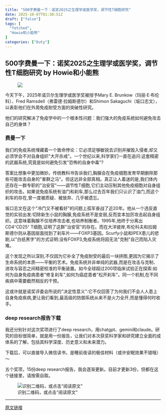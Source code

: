```yaml
---
title: "500字费曼一下：诺奖2025之生理学或医学奖，调节性T细胞研究"
date: 2025-10-07T01:30:51Z
draft: ["false"]
tags: [
  "fetched",
  "Howie和小能熊"
]
categories: ["Duty"]
---
```

500字费曼一下：诺奖2025之生理学或医学奖，调节性T细胞研究 by Howie和小能熊
------
<div><section data-tool="mdnice编辑器" data-website="https://www.mdnice.com" data-pm-slice="0 0 []"><figure data-tool="mdnice编辑器"><span leaf=""><img data-imgfileid="100015214" data-ratio="0.8583333333333333" data-src="https://mmbiz.qpic.cn/sz_mmbiz_png/Wp9RhwK45W8u08aGJ3FmZMcjGlgINY3xPhXJewQYtHQV7cmg0P0Y9xibZ3AoQuSxFTcp1Ks88aOxPLd2KITUTOw/640?wx_fmt=png&amp;from=appmsg" data-type="png" data-w="1080" src="https://mmbiz.qpic.cn/sz_mmbiz_png/Wp9RhwK45W8u08aGJ3FmZMcjGlgINY3xPhXJewQYtHQV7cmg0P0Y9xibZ3AoQuSxFTcp1Ks88aOxPLd2KITUTOw/640?wx_fmt=png&amp;from=appmsg"></span></figure><p data-tool="mdnice编辑器"><span leaf="">今天下午，2025年诺贝尔生理学或医学奖被授予Mary E. Brunkow（玛丽·E·布伦科）、Fred Ramsdell（弗雷德·拉姆斯德尔）和Shimon Sakaguchi（坂口志文），以表彰他们在外周免疫耐受方面的突破性研究。</span></p><p data-tool="mdnice编辑器"><span leaf="">他们的研究解决了免疫学中的一个根本性问题：我们强大的免疫系统如何避免攻击自己的身体？</span></p><h3 data-tool="mdnice编辑器"><span></span><span leaf="">费曼一下</span><span></span></h3><p data-tool="mdnice编辑器"><span leaf="">我们的免疫系统埋藏着一个致命悖论：<span textstyle="">它必须足够敏锐去识别并摧毁入侵者,却又必须学会不对自身组织"大开杀戒"</span>。一个世纪以来,科学家们一直在追问:这套精密的武器系统,究竟是<span textstyle="">如何避免引发"恐怖的自身中毒"</span>?</span></p><p data-tool="mdnice编辑器"><span leaf="">答案比想象中更加微妙。传统教科书告诉我们,胸腺会在免疫细胞发育早期删除那些可能攻击自身的"害群之马"。但这远非全部真相。真正让人着迷的是,我们体内还存在一群专职的"治安官"——<span textstyle="">调节性T细胞</span>,它们主动压制其他免疫细胞对自身组织的攻击。如果说免疫系统有油门和刹车,那么过去百年我们只认识了油门,而这个刹车的存在,曾一度被质疑、被放弃、几乎被遗忘。</span></p><p data-tool="mdnice编辑器"><span leaf=""><span textstyle="">坂口志文在这个"冷门又不被看好"的问题上孤军奋战了近20年</span>。他从一个违反直觉的实验出发:切除新生小鼠的胸腺,免疫系统不是变弱,反而变本加厉攻击起自身组织。这意味着胸腺不仅培养攻击者,也培养制衡者。1995年,他终于分离出CD4⁺CD25⁺ T细胞,证明了这群"治安官"的存在。而在大洋彼岸,布伦科夫和拉姆斯德尔则从<span textstyle="">基因层面</span>找到了刹车片——FOXP3基因。Scurfy小鼠和IPEX患儿的悲剧,以"白纸黑字"的方式证明:没有FOXP3,免疫系统将因无法"克制"自己而陷入灾难。</span></p><p data-tool="mdnice编辑器"><span leaf=""><span textstyle="">这个发现之所以深刻</span>,不仅因为它补全了免疫耐受的最后一块拼图,更因为它揭示了<span textstyle="">生命系统的本质——平衡的艺术。免疫系统并非单纯的武器,而是在攻击与克制、进攻与容忍之间精密校准的平衡装置</span>。如今全球超过200项临床试验正在探索:如何为自身免疫病患者"修复刹车",如何为癌症患者"松开刹车"。同一个机制,在不同疾病中需要截然相反的干预。</span></p><p data-tool="mdnice编辑器"><span leaf="">这或许就是诺奖评委会所说的"决定性意义":它不仅回答了为何我们不会人人患上自身免疫疾病,更让我们看到,<span textstyle="">最高级的防御系统从来不是火力全开,而是懂得何时收手</span>。</span></p><h3 data-tool="mdnice编辑器"><span></span><span leaf="">deep research报告下载</span><span></span></h3><p data-tool="mdnice编辑器"><span leaf="">我还分别针对这次奖项进行了deep research，用chatgpt、gemini和claude。研究的目标很简单，就是用一份报告，让我们对本次获奖科学家和研究建立全面的成体系的了解，包括其科学深度、历史意义和未来潜力。</span></p><p data-tool="mdnice编辑器"><span leaf="">下载后，可以直接导入微信读书，是睡前夜读的极佳材料（或许安眠效果不错哦）～</span></p><p data-tool="mdnice编辑器"><span leaf="">五个奖项，15份deep research报告，我会逐渐更新。目前才更新3份，但都在这个链接里，请按需自取。</span></p><figure data-tool="mdnice编辑器"><span leaf=""><img data-src="https://mmbiz.qpic.cn/sz_mmbiz_png/Wp9RhwK45W8u08aGJ3FmZMcjGlgINY3xL8jDicMLN1SnSYXQJ0OOoyYV5S389vQuQOiaBrS5rFrA7w6VGgtpYGMA/640?wx_fmt=png&amp;from=appmsg" alt="识别二维码，或点击“阅读原文”" data-ratio="1.7787037037037037" data-type="png" data-w="1080" data-imgfileid="100015217" src="https://mmbiz.qpic.cn/sz_mmbiz_png/Wp9RhwK45W8u08aGJ3FmZMcjGlgINY3xL8jDicMLN1SnSYXQJ0OOoyYV5S389vQuQOiaBrS5rFrA7w6VGgtpYGMA/640?wx_fmt=png&amp;from=appmsg"></span><figcaption><span leaf="">识别二维码，或点击“阅读原文”</span></figcaption></figure></section><p><mp-style-type data-value="3"></mp-style-type></p></div>  
<hr>
<a href="https://mp.weixin.qq.com/s/AedPd6zbuejgHyvkcWuWLA",target="_blank" rel="noopener noreferrer">原文链接</a>
